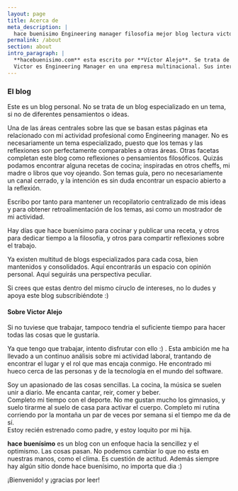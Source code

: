 ```yaml
---
layout: page
title: Acerca de
meta_description: |
  hace buenisimo Engineering manager filosofia mejor blog lectura victor alejo
permalink: /about
section: about
intro_paragraph: |
  **hacebuenisimo.com** esta escrito por **Víctor Alejo**. Se trata de una colección de pensamientos, recursos e ideas basados en diferentes motivaciones personales. \
  Victor es Engineering Manager en una empresa multinacional. Sus intereses van desde la cocina como cheff amateur a dirario, pasando el tiempo con su hija, familia y amigos. Melómano que disfruta cantando, y pensando mucho en pequeñas cosas.
---
```

### El blog

Este es un blog personal. No se trata de un blog especializado en un tema, si no de diferentes pensamientos o ideas.

Una de las áreas centrales sobre las que se basan estas páginas eta relacionado con  mi actividad profesional como Engineering manager. No es necesariamente un tema especializado, puesto que los temas y las reflexiones son perfectamente comparables a otras áreas. Otras facetas completan este blog como reflexiones o pensamientos filosóficos. Quizás podamos encontrar alguna recetas de cocina; inspiradas en otros cheffs, mi madre o libros que voy ojeando.
Son temas guía, pero no necesariamente un canal cerrado, y la intención es sin duda encontrar un espacio abierto a la reflexión.

Escribo por tanto para mantener un recopilatorio centralizado de mis ideas y para obtener retroalimentación de los temas, asi como un mostrador de mi actividad.

Hay días que hace buenísimo para cocinar y publicar una receta, y otros para dedicar tiempo a la filosofía, y otros para compartir reflexiones sobre el trabajo.

Ya existen multitud de blogs especializados para cada cosa, bien mantenidos y consolidados.  Aquí encontrarás un espacio con opinión personal. Aquí seguirás una perspectiva peculiar.

Si crees que estas dentro del mismo círuclo de intereses, no lo dudes y apoya este blog subscribiéndote :)

#### Sobre Victor Alejo

Si no tuviese que trabajar, tampoco tendria el suficiente tiempo para hacer todas las cosas que le gustaría.

Ya que tengo que trabajar, intento disfrutar con ello :) . Esta ambición me ha llevado a un continuo análisis sobre mi actividad laboral, trantando de encontrar el lugar y el rol que mas encaja conmigo. He encontrado mi hueco cerca de las personas y de la tecnología en el mundo del software.

Soy un apasionado de las cosas sencillas.  La cocina, la música se suelen unir a diario.  Me encanta cantar, reir, comer y beber. \
Completo mi tiempo con el deporte. No me gustan mucho los gimnasios, y suelo tirarme al suelo de casa para activar el cuerpo. Completo mi rutina corriendo por la montaña un par de veces por semana si el tiempo me da de sí. \
Estoy recién estrenado como padre, y estoy loquito por mi hija.

**hace buenísimo** es un blog con un enfoque hacia la sencillez y el optimismo. Las cosas pasan. No podemos cambiar lo que no esta en nuestras manos, como el clima. Es cuestión de actitud. Además siempre hay algún sitio donde hace buenísimo, no importa que dia :)

¡Bienvenido! y ¡gracias por leer!
